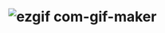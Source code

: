 # ![ezgif com-gif-maker](https://user-images.githubusercontent.com/84389272/131430471-bce4e9aa-7b91-4740-9aa4-b5cbf72d8db1.gif)
